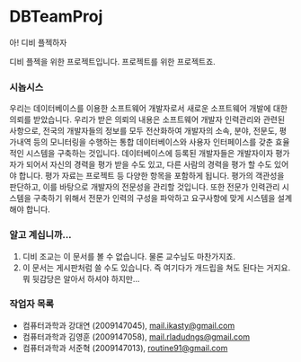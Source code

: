 DBTeamProj
==========

아! 디비 플젝하자

디비 플젝을 위한 프로젝트입니다. 프로젝트를 위한 프로젝트죠.

### 시놉시스 ###
우리는 데이터베이스를 이용한 소프트웨어 개발자로서 새로운 소프트웨어 개발에 대한 의뢰를 받았습니다. 우리가 받은 의뢰의 내용은 소프트웨어 개발자 인력관리와 관련된 사항으로, 전국의 개발자들의 정보를 모두 전산화하여 개발자의 소속, 분야, 전문도, 평가내역 등의 모니터링을 수행하는 통합 데이터베이스와 사용자 인터페이스를 갖춘 효율적인 시스템을 구축하는 것입니다. 데이터베이스에 등록된 개발자들은 개발자이자 평가자가 되어서 자신의 경력을 평가 받을 수도 있고, 다른 사람의 경력을 평가 할 수도 있어야 합니다. 평가 자료는 프로젝트 등 다양한 항목을 포함하게 됩니다. 평가의 객관성을 판단하고, 이를 바탕으로 개발자의 전문성을 관리할 것입니다. 또한 전문가 인력관리 시스템을 구축하기 위해서 전문가 인력의 구성을 파악하고 요구사항에 맞게 시스템을 설계해야 합니다.

### 알고 계십니까... ###
1. 디비 조교는 이 문서를 볼 수 없습니다. 물론 교수님도 마찬가지죠.
2. 이 문서는 게시판처럼 쓸 수도 있습니다. 즉 여기다가 개드립을 쳐도 된다는 거지요. 뭐 뒷감당은 알아서 하셔야 하지만...

### 작업자 목록 ###
* 컴퓨터과학과 강대연 (2009147045), mail.ikasty@gmail.com
* 컴퓨터과학과 김영훈 (2009147058), mail.rladudngs@gmail.com
* 컴퓨터과학과 서준혁 (2009147013), routine91@gmail.com

